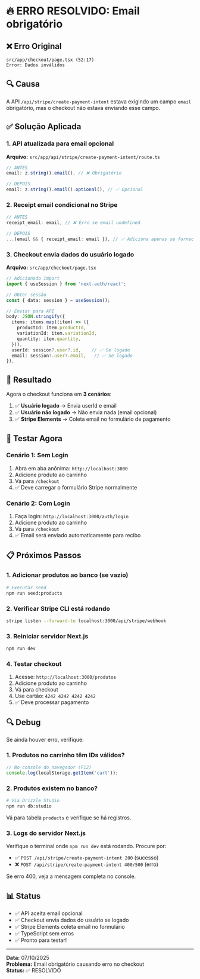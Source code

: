# 🔥 ERRO RESOLVIDO: Email obrigatório

## ❌ Erro Original

```
src/app/checkout/page.tsx (52:17)
Error: Dados inválidos
```

## 🔍 Causa

A API `/api/stripe/create-payment-intent` estava exigindo um campo `email` obrigatório, mas o checkout não estava enviando esse campo.

## ✅ Solução Aplicada

### 1. API atualizada para email opcional

**Arquivo:** `src/app/api/stripe/create-payment-intent/route.ts`

```typescript
// ANTES
email: z.string().email(), // ❌ Obrigatório

// DEPOIS
email: z.string().email().optional(), // ✅ Opcional
```

### 2. Receipt email condicional no Stripe

```typescript
// ANTES
receipt_email: email, // ❌ Erro se email undefined

// DEPOIS
...(email && { receipt_email: email }), // ✅ Adiciona apenas se fornecido
```

### 3. Checkout envia dados do usuário logado

**Arquivo:** `src/app/checkout/page.tsx`

```typescript
// Adicionado import
import { useSession } from 'next-auth/react';

// Obter sessão
const { data: session } = useSession();

// Enviar para API
body: JSON.stringify({
  items: items.map((item) => ({
    productId: item.productId,
    variationId: item.variationId,
    quantity: item.quantity,
  })),
  userId: session?.user?.id,    // ✅ Se logado
  email: session?.user?.email,   // ✅ Se logado
}),
```

## 🎯 Resultado

Agora o checkout funciona em **3 cenários**:

1. ✅ **Usuário logado** → Envia userId e email
2. ✅ **Usuário não logado** → Não envia nada (email opcional)
3. ✅ **Stripe Elements** → Coleta email no formulário de pagamento

## 🧪 Testar Agora

### Cenário 1: Sem Login

1. Abra em aba anônima: `http://localhost:3000`
2. Adicione produto ao carrinho
3. Vá para `/checkout`
4. ✅ Deve carregar o formulário Stripe normalmente

### Cenário 2: Com Login

1. Faça login: `http://localhost:3000/auth/login`
2. Adicione produto ao carrinho
3. Vá para `/checkout`
4. ✅ Email será enviado automaticamente para recibo

## 📋 Próximos Passos

### 1. Adicionar produtos ao banco (se vazio)

```bash
# Executar seed
npm run seed:products
```

### 2. Verificar Stripe CLI está rodando

```bash
stripe listen --forward-to localhost:3000/api/stripe/webhook
```

### 3. Reiniciar servidor Next.js

```bash
npm run dev
```

### 4. Testar checkout

1. Acesse: `http://localhost:3000/produtos`
2. Adicione produto ao carrinho
3. Vá para checkout
4. Use cartão: `4242 4242 4242 4242`
5. ✅ Deve processar pagamento

## 🔍 Debug

Se ainda houver erro, verifique:

### 1. Produtos no carrinho têm IDs válidos?

```typescript
// No console do navegador (F12)
console.log(localStorage.getItem('cart'));
```

### 2. Produtos existem no banco?

```bash
# Via Drizzle Studio
npm run db:studio
```

Vá para tabela `products` e verifique se há registros.

### 3. Logs do servidor Next.js

Verifique o terminal onde `npm run dev` está rodando. Procure por:

- ✅ `POST /api/stripe/create-payment-intent 200` (sucesso)
- ❌ `POST /api/stripe/create-payment-intent 400/500` (erro)

Se erro 400, veja a mensagem completa no console.

## 📊 Status

- ✅ API aceita email opcional
- ✅ Checkout envia dados do usuário se logado
- ✅ Stripe Elements coleta email no formulário
- ✅ TypeScript sem erros
- ✅ Pronto para testar!

---

**Data:** 07/10/2025  
**Problema:** Email obrigatório causando erro no checkout  
**Status:** ✅ RESOLVIDO
